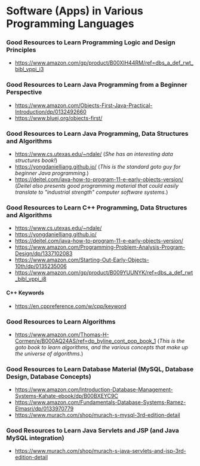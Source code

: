 # Software (Apps) in Various Programming Languages

### Good Resources to Learn Programming Logic and Design Principles
- https://www.amazon.com/gp/product/B00XIH44RM/ref=dbs_a_def_rwt_bibl_vppi_i3

### Good Resources to Learn Java Programming from a Beginner Perspective
- https://www.amazon.com/Objects-First-Java-Practical-Introduction/dp/0132492660 
- https://www.bluej.org/objects-first/


### Good Resources to Learn Java Programming, Data Structures and Algorithms
- https://www.cs.utexas.edu/~ndale/ (*She has an interesting data structures book!*)
- https://yongdanielliang.github.io/ (*This is the standard goto guy for beginner Java programming.*)
- https://deitel.com/java-how-to-program-11-e-early-objects-version/ (*Deitel also presents good programming material that could easily translate to "industrial strength" computer software systems.*)

### Good Resources to Learn C++ Programming, Data Structures and Algorithms
- https://www.cs.utexas.edu/~ndale/ 
- https://yongdanielliang.github.io/ 
- https://deitel.com/java-how-to-program-11-e-early-objects-version/ 
- https://www.amazon.com/Programming-Problem-Analysis-Program-Design/dp/1337102083 
- https://www.amazon.com/Starting-Out-Early-Objects-10th/dp/0135235006
- https://www.amazon.com/gp/product/B009YUUNYK/ref=dbs_a_def_rwt_bibl_vppi_i8

#### C++ Keywords
- https://en.cppreference.com/w/cpp/keyword 

### Good Resources to Learn Algorithms
- https://www.amazon.com/Thomas-H-Cormen/e/B000AQ24AS/ref=dp_byline_cont_pop_book_1 (*This is the goto book to learn algorithms, and the various concepts that make up the universe of algorithms.*)

### Good Resources to Learn Database Material (MySQL, Database Design, Database Concepts)
- https://www.amazon.com/Introduction-Database-Management-Systems-Kahate-ebook/dp/B00BXEYC9C
- https://www.amazon.com/Fundamentals-Database-Systems-Ramez-Elmasri/dp/0133970779
- https://www.murach.com/shop/murach-s-mysql-3rd-edition-detail


### Good Resources to Learn Java Servlets and JSP (and Java MySQL integration)
- https://www.murach.com/shop/murach-s-java-servlets-and-jsp-3rd-edition-detail
